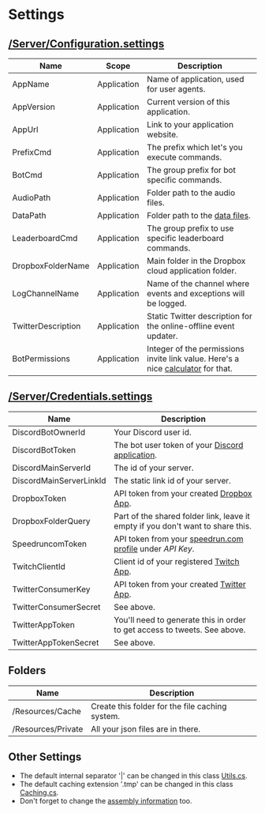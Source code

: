 ﻿# Settings

## [/Server/Configuration.settings](../NeKzBot/Server/Configuration.settings)
| Name | Scope | Description |
| --- | :-: | --- |
| AppName | Application | Name of application, used for user agents. |
| AppVersion | Application | Current version of this application. |
| AppUrl | Application | Link to your application website. |
| PrefixCmd | Application | The prefix which let's you execute commands. |
| BotCmd | Application | The group prefix for bot specific commands. |
| AudioPath | Application | Folder path to the audio files. |
| DataPath | Application | Folder path to the [data files](#data-example). |
| LeaderboardCmd | Application | The group prefix to use specific leaderboard commands. |
| DropboxFolderName | Application | Main folder in the Dropbox cloud application folder.  |
| LogChannelName | Application | Name of the channel where events and exceptions will be logged. |
| TwitterDescription | Application | Static Twitter description for the online-offline event updater. |
| BotPermissions | Application | Integer of the permissions invite link value. Here's a nice [calculator](https://finitereality.github.io/permissions/?v=0) for that. |

## [/Server/Credentials.settings](../NeKzBot/Server/Credentials.settings)
| Name | Description |
| --- | --- |
| DiscordBotOwnerId | Your Discord user id. |
| DiscordBotToken | The bot user token of your [Discord application](https://discordapp.com/developers). |
| DiscordMainServerId | The id of your server. |
| DiscordMainServerLinkId | The static link id of your server. |
| DropboxToken | API token from your created [Dropbox App](https://www.dropbox.com/developers). |
| DropboxFolderQuery | Part of the shared folder link, leave it empty if you don't want to share this. |
| SpeedruncomToken | API token from your [speedrun.com profile](https://speedrun.com/settings) under _API Key_. |
| TwitchClientId | Client id of your registered [Twitch App](https://www.twitch.tv/settings/connections). |
| TwitterConsumerKey | API token from your created [Twitter App](https://apps.twitter.com/). |
| TwitterConsumerSecret | See above. |
| TwitterAppToken | You'll need to generate this in order to get access to tweets. See above. |
| TwitterAppTokenSecret | See above. |

## Folders
| Name | Description |
| --- | --- |
| /Resources/Cache | Create this folder for the file caching system. |
| /Resources/Private | All your json files are in there. |

## Other Settings
* The default internal separator '|' can be changed in this class [Utils.cs](../NeKzBot/Utilities/FileUtils.cs#L15).
* The default caching extension '.tmp' can be changed in this class [Caching.cs](../NeKzBot/Server/Caching.cs#L37).
* Don't forget to change the [assembly information](../NeKzBot/Properties/AssemblyInfo.cs) too.